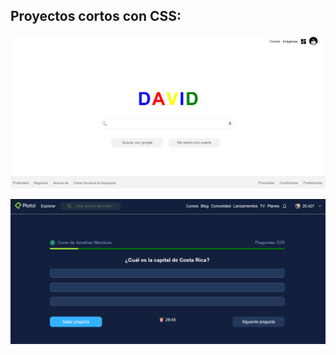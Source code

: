 ## Proyectos cortos con CSS:

<p align="center" margin-bottom="10px">
  <img src="https://raw.githubusercontent.com/jonathan20dev/CSS/main/GoogleClon/resultado.png">
</p>

<p align="center" margin-bottom="10px">
  <img src="https://raw.githubusercontent.com/jonathan20dev/CSS/main/PlatziPregunta/resultado.png">
</p>
